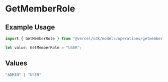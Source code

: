 # GetMemberRole

## Example Usage

```typescript
import { GetMemberRole } from "@vercel/sdk/models/operations/getmember.js";

let value: GetMemberRole = "USER";
```

## Values

```typescript
"ADMIN" | "USER"
```